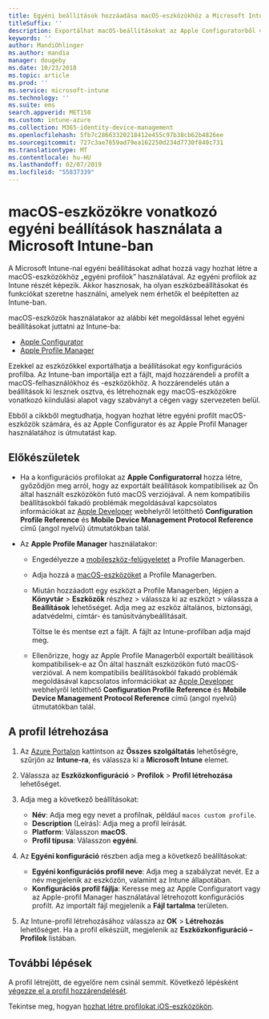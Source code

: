 ```yaml
---
title: Egyéni beállítások hozzáadása macOS-eszközökhöz a Microsoft Intune-ban – Azure | Microsoft Docs
titleSuffix: ''
description: Exportálhat macOS-beállításokat az Apple Configuratorből vagy az Apple Profile Managerből, majd a Microsoft Intune-ba importálhatja őket. Ezek egyéni beállításokat és funkciókat hozhatnak létre, használhatnak és vezérelhetnek macOS-eszközökön. Ez az egyéni profil ezután hozzárendelhető vagy kiosztható a cég vagy szervezet macOS-eszközei számára egy kiindulási alap vagy szabvány létrehozása érdekében.
keywords: ''
author: MandiOhlinger
ms.author: mandia
manager: dougeby
ms.date: 10/23/2018
ms.topic: article
ms.prod: ''
ms.service: microsoft-intune
ms.technology: ''
ms.suite: ems
search.appverid: MET150
ms.custom: intune-azure
ms.collection: M365-identity-device-management
ms.openlocfilehash: 5fb7c28663320218412e455c97b38cb62b4826ee
ms.sourcegitcommit: 727c3ae7659ad79ea162250d234d7730f840c731
ms.translationtype: MT
ms.contentlocale: hu-HU
ms.lasthandoff: 02/07/2019
ms.locfileid: "55837339"
---
```

# <a name="use-custom-settings-for-macos-devices-in-microsoft-intune"></a>macOS-eszközökre vonatkozó egyéni beállítások használata a Microsoft Intune-ban

A Microsoft Intune-nal egyéni beállításokat adhat hozzá vagy hozhat létre a macOS-eszközökhöz „egyéni profilok” használatával. Az egyéni profilok az Intune részét képezik. Akkor hasznosak, ha olyan eszközbeállításokat és funkciókat szeretne használni, amelyek nem érhetők el beépítetten az Intune-ban.

macOS-eszközök használatakor az alábbi két megoldással lehet egyéni beállításokat juttatni az Intune-ba:

- [Apple Configurator](https://itunes.apple.com/app/apple-configurator-2/id1037126344?mt=12)
- [Apple Profile Manager](https://support.apple.com/profile-manager)

Ezekkel az eszközökkel exportálhatja a beállításokat egy konfigurációs profilba. Az Intune-ban importálja ezt a fájlt, majd hozzárendeli a profilt a macOS-felhasználókhoz és -eszközökhöz. A hozzárendelés után a beállítások ki lesznek osztva, és létrehoznak egy macOS-eszközökre vonatkozó kiindulási alapot vagy szabványt a cégen vagy szervezeten belül.

Ebből a cikkből megtudhatja, hogyan hozhat létre egyéni profilt macOS-eszközök számára, és az Apple Configurator és az Apple Profil Manager használatához is útmutatást kap.

## <a name="before-you-begin"></a>Előkészületek

- Ha a konfigurációs profilokat az **Apple Configuratorral** hozza létre, győződjön meg arról, hogy az exportált beállítások kompatibilisek az Ön által használt eszközökön futó macOS verziójával. A nem kompatibilis beállításokból fakadó problémák megoldásával kapcsolatos információkat az [Apple Developer](https://developer.apple.com/) webhelyről letölthető **Configuration Profile Reference** és **Mobile Device Management Protocol Reference** című (angol nyelvű) útmutatókban talál.

- Az **Apple Profile Manager** használatakor:

  - Engedélyezze a [mobileszköz-felügyeletet](https://help.apple.com/serverapp/mac/5.7/#/apd05B9B761-D390-4A75-9251-E9AD29A61D0C) a Profile Managerben.
  - Adja hozzá a [macOS-eszközöket](https://help.apple.com/profilemanager/mac/5.7/#/pm9onzap1984) a Profile Managerben.
  - Miután hozzáadott egy eszközt a Profile Managerben, lépjen a **Könyvtár** > **Eszközök** részhez > válassza ki az eszközt > válassza a **Beállítások** lehetőséget. Adja meg az eszköz általános, biztonsági, adatvédelmi, címtár- és tanúsítványbeállításait.

    Töltse le és mentse ezt a fájlt. A fájlt az Intune-profilban adja majd meg. 

  - Ellenőrizze, hogy az Apple Profile Managerből exportált beállítások kompatibilisek-e az Ön által használt eszközökön futó macOS-verzióval. A nem kompatibilis beállításokból fakadó problémák megoldásával kapcsolatos információkat az [Apple Developer](https://developer.apple.com/) webhelyről letölthető **Configuration Profile Reference** és **Mobile Device Management Protocol Reference** című (angol nyelvű) útmutatókban talál.

## <a name="create-the-profile"></a>A profil létrehozása

1. Az [Azure Portalon](https://portal.azure.com) kattintson az **Összes szolgáltatás** lehetőségre, szűrjön az **Intune-ra**, és válassza ki a **Microsoft Intune** elemet.
2. Válassza az **Eszközkonfiguráció** > **Profilok** > **Profil létrehozása** lehetőséget.
3. Adja meg a következő beállításokat:

    - **Név**: Adja meg egy nevet a profilnak, például `macos custom profile`.
    - **Description** (Leírás): Adja meg a profil leírását.
    - **Platform**: Válasszon **macOS**.
    - **Profil típusa**: Válasszon **egyéni**.

4. Az **Egyéni konfiguráció** részben adja meg a következő beállításokat:

    - **Egyéni konfigurációs profil neve**: Adja meg a szabályzat nevét. Ez a név megjelenik az eszközön, valamint az Intune állapotában.
    - **Konfigurációs profil fájlja**: Keresse meg az Apple Configuratort vagy az Apple-profil Manager használatával létrehozott konfigurációs profilt. Az importált fájl megjelenik a **Fájl tartalma** területen.

5. Az Intune-profil létrehozásához válassza az **OK** > **Létrehozás** lehetőséget. Ha a profil elkészült, megjelenik az **Eszközkonfiguráció – Profilok** listában.

## <a name="next-steps"></a>További lépések

A profil létrejött, de egyelőre nem csinál semmit. Következő lépésként [végezze el a profil hozzárendelését](device-profile-assign.md).

Tekintse meg, hogyan [hozhat létre profilokat iOS-eszközökön](custom-settings-ios.md).

